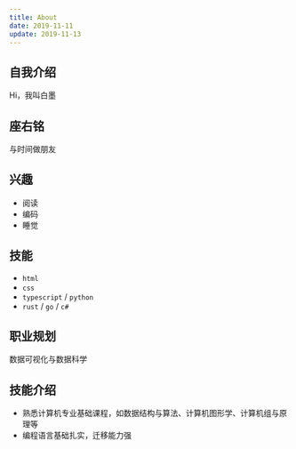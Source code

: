 ```yaml
---
title: About
date: 2019-11-11
update: 2019-11-13
---
```


## 自我介绍

Hi，我叫白墨

## 座右铭

与时间做朋友

## 兴趣

- 阅读
- 编码
- 睡觉

## 技能

- `html`
- `css`
- `typescript` / `python`
- `rust` / `go` / `c#`

## 职业规划

数据可视化与数据科学

## 技能介绍

- 熟悉计算机专业基础课程，如数据结构与算法、计算机图形学、计算机组与原理等
- 编程语言基础扎实，迁移能力强
